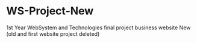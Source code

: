 # WS-Project-New
1st Year WebSystem and Technologies final project business website New (old and first website project deleted)
